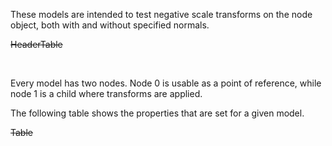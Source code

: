 These models are intended to test negative scale transforms on the node object, both with and without specified normals.  

~~HeaderTable~~

<br>

Every model has two nodes. Node 0 is usable as a point of reference, while node 1 is a child where transforms are applied.  

The following table shows the properties that are set for a given model.  

~~Table~~ 
